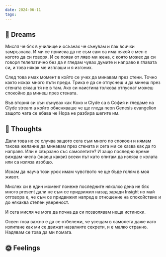 ```yaml
---
date: 2024-06-11
tags:
---
```


## 💭 Dreams
Мисля че бях в училище и осъзнах че сънувам и пак всички замръзнаха. И ми се прииска да не съм сам са има някой с мен с когото да си говоря. И се появи от ляво ми жена, с която можех да си говоря телепатично без да я гледам чувах думите и направо в главата си, и това някак ме изплаши и я изгоних. 

След това имах момент в който се учех да минавам през стени. Точно както исках много пъти преди. Трика е да се отпуснеш и да минеш през стената сякаш тя не в там. Ако си наистина толкова отпуснат можеш спокойно да минеш през стената. 

Във втория си сън сънувах как Коко и Clyde са в София и гледаме на Clyde stream а който обясняваше че ще гледа neon Genesis evangelion защото чата се ебава че Нора не разбира шегите им.
## 🤔 Thoughts 
Дали това не се случва защото сега съм много по спокоен и нямам такова желание да минавам през стената и сега ми се казва как да го направя. Или е свързано със самолетите? И защо последно време виждам числа (знаеш какви) всеки път като опитам да изляза с колата или са изляза изобщо. 

Искам да науча този урок имам чувството че ще бъде голям в моя живот. 

Мислех си в един момент понеже последните няколко дена не бях много present дали не съм се придвижил назад заради Insight но май отговора е, че съм се придвижил напред в отношение на спокойствие и до някаква степен увереност. 

И сега мисля че мога да почна да си позволявам неща истински. 

Освен това важно е да се отбележи, че усещам в самолета даже като излитане как ми се движат назалните секрети, и е малко странно. Надявам се това да ми помага. 
## 🌞 Feelings 

